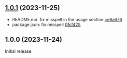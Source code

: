## [1.0.1](https://github.com/Kelysty/stylelint-config/compare/v1.0.0...v1.0.1) (2023-11-25)

- README.md: fix misspell in the usage section [ce6a676](https://github.com/Kelysty/stylelint-config/commit/ce6a6760cd74b33ce31448bbf899b67c117115ea)
- package.json: fix misspell [0fcf425](https://github.com/Kelysty/stylelint-config/commit/0fcf425e8e060f1cbdb2063c49b1113ace8f2281)

## 1.0.0 (2023-11-24)

Initial release
